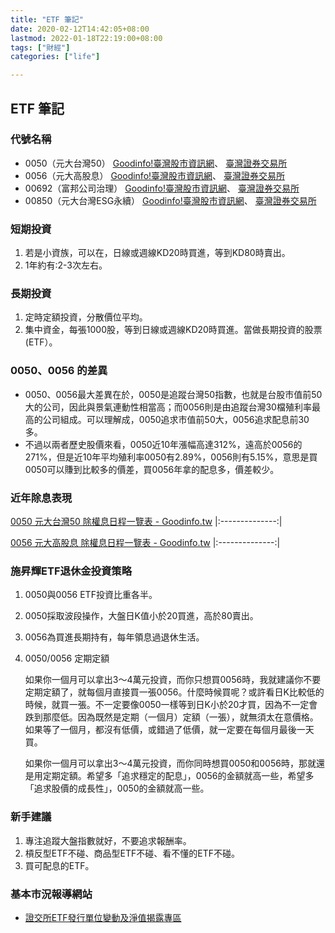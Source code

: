 ```yaml
---
title: "ETF 筆記"
date: 2020-02-12T14:42:05+08:00
lastmod: 2022-01-18T22:19:00+08:00
tags: ["財經"]
categories: ["life"]

---
```

## ETF 筆記
### 代號名稱
- 0050（元大台灣50）
[Goodinfo!臺灣股市資訊網](https://goodinfo.tw/StockInfo/StockDetail.asp?STOCK_ID=0050)、
[臺灣證券交易所](https://www.twse.com.tw/zh/stockSearch/showStock?stkNo=0050)
- 0056（元大高股息） 
[Goodinfo!臺灣股市資訊網](https://goodinfo.tw/StockInfo/StockDetail.asp?STOCK_ID=0056)、
[臺灣證券交易所](https://www.twse.com.tw/zh/stockSearch/showStock?stkNo=0056)
- 00692（富邦公司治理）
[Goodinfo!臺灣股市資訊網](https://goodinfo.tw/StockInfo/StockDetail.asp?STOCK_ID=00692)、
[臺灣證券交易所](https://www.twse.com.tw/zh/stockSearch/showStock?stkNo=00692)
- 00850（元大台灣ESG永續）
[Goodinfo!臺灣股市資訊網](https://goodinfo.tw/StockInfo/StockDetail.asp?STOCK_ID=00850)、
[臺灣證券交易所](https://www.twse.com.tw/zh/stockSearch/showStock?stkNo=00850)

### 短期投資
1. 若是小資族，可以在，日線或週線KD20時買進，等到KD80時賣出。
2. 1年約有:2-3次左右。

### 長期投資
1. 定時定額投資，分散價位平均。
2. 集中資金，每張1000股，等到日線或週線KD20時買進。當做長期投資的股票(ETF）。

### 0050、0056 的差異
- 0050、0056最大差異在於，0050是追蹤台灣50指數，也就是台股市值前50大的公司，因此與景氣連動性相當高；而0056則是由追蹤台灣30檔殖利率最高的公司組成。可以理解成，0050追求市值前50大，0056追求配息前30多。
- 不過以兩者歷史股價來看，0050近10年漲幅高達312%，遠高於0056的271%，但是近10年平均殖利率0050有2.89%，0056則有5.15%，意思是買0050可以賺到比較多的價差，買0056年拿的配息多，價差較少。

### 近年除息表現
[0050 元大台灣50 除權息日程一覽表 - Goodinfo.tw](https://goodinfo.tw/tw/StockDividendSchedule.asp?STOCK_ID=0050)
|:--------------:|

[0056 元大高股息 除權息日程一覽表 - Goodinfo.tw](https://goodinfo.tw/tw/StockDividendSchedule.asp?STOCK_ID=0056)
|:--------------:|


### 施昇輝ETF退休金投資策略
1. 0050與0056 ETF投資比重各半。
2. 0050採取波段操作，大盤日K值小於20買進，高於80賣出。
3. 0056為買進長期持有，每年領息過退休生活。
4. 0050/0056 定期定額

    如果你一個月可以拿出3～4萬元投資，而你只想買0056時，我就建議你不要定期定額了，就每個月直接買一張0056。什麼時候買呢？或許看日K比較低的時候，就買一張。不一定要像0050一樣等到日K小於20才買，因為不一定會跌到那麼低。因為既然是定期（一個月）定額（一張），就無須太在意價格。如果等了一個月，都沒有低價，或錯過了低價，就一定要在每個月最後一天買。

    如果你一個月可以拿出3～4萬元投資，而你同時想買0050和0056時，那就還是用定期定額。希望多「追求穩定的配息」，0056的金額就高一些，希望多「追求股價的成長性」，0050的金額就高一些。

### 新手建議
1. 專注追蹤大盤指數就好，不要追求報酬率。
2. 槓反型ETF不碰、商品型ETF不碰、看不懂的ETF不碰。
3. 買可配息的ETF。

### 基本市況報導網站
- [證交所ETF發行單位變動及淨值揭露專區](https://mis.twse.com.tw/stock/etf_nav.jsp?ex=tse)

